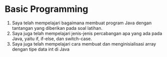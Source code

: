# Basic Programming

1. Saya telah mempelajari bagaimana membuat program Java dengan tantangan yang diberikan pada soal latihan. 
2. Saya juga telah mempelajari jenis-jenis percabangan apa yang ada pada Java, yaitu if, if-else, dan switch-case. 
3. Saya juga telah mempelajari cara membuat dan menginisialisasi array dengan tipe data int di Java
